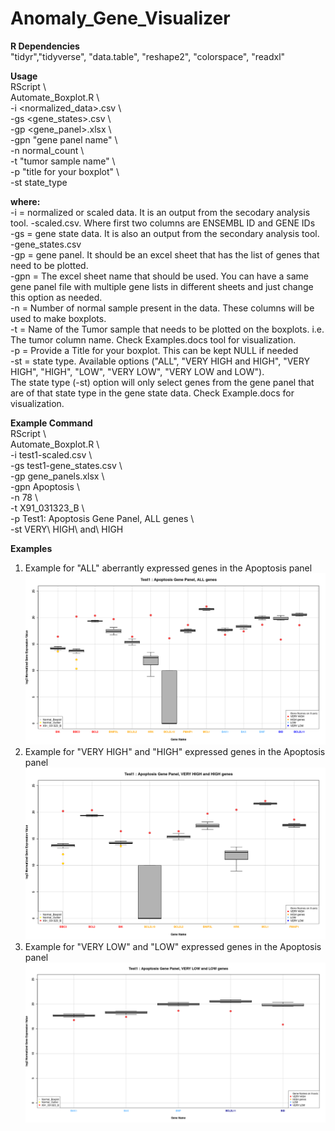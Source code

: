 # Anomaly_Gene_Visualizer

**R Dependencies** \
"tidyr","tidyverse", "data.table", "reshape2", "colorspace", "readxl"

**Usage** \
RScript \\ \
Automate_Boxplot.R \\ \
-i  <normalized_data>.csv \\ \
-gs <gene_states>.csv \\ \
-gp <gene_panel>.xlsx \\ \
-gpn "gene panel name" \\ \
-n normal_count \\ \
-t "tumor sample name" \\ \
-p "title for your boxplot" \\ \
-st state_type

**where:** \
-i   = normalized or scaled data. It is an output from the secodary analysis tool. <project>-scaled.csv. Where first two columns are ENSEMBL ID and GENE IDs \
-gs  = gene state data. It is also an output from the secondary analysis tool. <project>-gene_states.csv \
-gp  = gene panel. It should be an excel sheet that has the list of genes that need to be plotted. \
-gpn = The excel sheet name that should be used. You can have a same gene panel file with multiple gene lists in different sheets and just change this option as needed. \
-n   = Number of normal sample present in the data. These columns will be used to make boxplots. \
-t   = Name of the Tumor sample that needs to be plotted on the boxplots. i.e. The tumor column name. Check Examples.docs tool for visualization. \
-p   = Provide a Title for your boxplot. This can be kept NULL if needed \
-st  = state type. Available options ("ALL", "VERY HIGH and HIGH", "VERY HIGH", "HIGH", "LOW", "VERY LOW", "VERY LOW and LOW"). \
The state type (-st) option will only select genes from the gene panel that are of that state type in the gene state data. Check Example.docs for visualization. 

**Example Command** \
RScript \\ \
Automate_Boxplot.R \\ \
-i  test1-scaled.csv \\ \
-gs test1-gene_states.csv \\ \
-gp gene_panels.xlsx \\ \
-gpn Apoptosis \\ \
-n 78 \\ \
-t X91_031323_B \\ \
-p Test1: Apoptosis Gene Panel, ALL genes \\ \
-st VERY\ HIGH\ and\ HIGH

**Examples**
1. Example for "ALL" aberrantly expressed genes in the Apoptosis panel\
![alt text](https://github.com/sanmatidugad/Anomaly_Gene_Visualizer/blob/main/Example%20Outputs/Boxplot-%20X91_031323_B%20-%20ALL%20.png)
2. Example for "VERY HIGH" and "HIGH" expressed genes in the Apoptosis panel
![alt text](https://github.com/sanmatidugad/Anomaly_Gene_Visualizer/blob/main/Example%20Outputs/Boxplot-%20X91_031323_B%20-%20VERY%20HIGH%20and%20HIGH%20.png)
3. Example for "VERY LOW" and "LOW" expressed genes in the Apoptosis panel
![alt text](https://github.com/sanmatidugad/Anomaly_Gene_Visualizer/blob/main/Example%20Outputs/Boxplot-%20X91_031323_B%20-%20VERY%20LOW%20and%20LOW%20.png)
